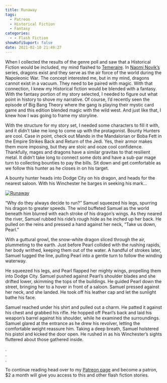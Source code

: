```yaml
---
title: Runaway
tags:
  - Patreon
  - Historical Fiction
  - Fantasy
categories:
  - - Flash Fiction
showKofiSuport: false
date: 2021-02-10 21:49:27
---
```


When I collected the results of the genre poll and saw that a Historical Fiction would be included, my mind flashed to [Temeraire](https://en.wikipedia.org/wiki/Temeraire_%28series%29). In [Naomi Novik’s](https://en.wikipedia.org/wiki/Naomi_Novik) series, dragons exist and they serve as the air force of the world during the Napoleonic War. The concept interested me, but in my mind, dragons cannot exist in a vacuum. They need to be paired with magic. With that connection, I knew my Historical fiction would be blended with a fantasy. With the fantasy portion of my story selected, I needed to figure out what point in history to shove my narrative. Of course, I’d recently seen the episode of Big Bang Theory where the gang is playing their mystic card game and this edition blended magic with the wild west. And just like that, I knew how I was going to frame my storyline.<!-- more -->

With the structure for my story set, I needed some characters to fill it with, and it didn’t take me long to come up with the protagonist. Bounty Hunters are cool. Case in point, check out Mando in the Mandalorian or Boba Fett in the Empire Strikes Back and Return of the Jedi. Yes, their armor makes them more imposing, but they are stoic and ooze cool confidence. Thankfully, mages and dragons have a similar gravitas to that resilient metal. It didn’t take long to connect some dots and have a sub-par mage turn to collecting bounties to pay the bills. Sit down and get comfortable as we follow this hunter as he closes in on his target.

A bounty hunter heads into Dodge City on his dragon, and heads for the nearest saloon. With his Winchester he barges in seeking his mark…

<div class="center">

[![Runaway](/images/patreon-flash-fiction/2021/runaway.png "Runaway")](https://www.patreon.com/posts/47394555)

</div>

“Why do they always decide to run?” Samuel squeezed his legs, spurring his dragon to greater speeds. The wind buffeted Samuel as the world beneath him blurred with each stroke of his dragon’s wings. As they neared the river, Samuel rubbed his ride’s rough hide as he inched up her back. He pulled on the reins and pressed a hand against her neck, “Take us down, Pearl.” 

With a guttural growl, the snow-white dragon sliced through the air, plummeting to the earth. Just before Pearl collided with the rushing rapids, her body writhed, keeping them out of the water. A handful of strokes later, Samuel tugged the line, pulling Pearl into a gentle turn to follow the winding waterway.

He squeezed his legs, and Pearl flapped her mighty wings, propelling them into Dodge City. Samuel pushed against Pearl’s shoulder blades and she drifted lower, skimming the tops of the buildings. He guided Pearl down the street, bringing her to a hover in front of a saloon. Samuel pressed against her neck, and she landed. He took off his leather cap and let the sunlight bathe his face. 

Samuel reached under his shirt and pulled out a charm. He patted it against his chest and grabbed his rifle. He hopped off Pearl’s back and laid his weapon’s barrel against his shoulder, while he examined the surroundings. Samuel glared at the entrance as he drew his revolver, letting the comfortable weight reassure him. Taking a deep breath, Samuel holstered his pistol and kicked the door open. He rushed in as his Winchester’s sights fluttered about those gathered inside. 

<div class="center story-ellipses">

.</br>
.</br>
.</br>

</div>

<div>

To continue reading head over to my [Patreon page](https://www.patreon.com/posts/47394555) and become a patron, $2 a month will give you access to this and other flash fiction stories.

</div>